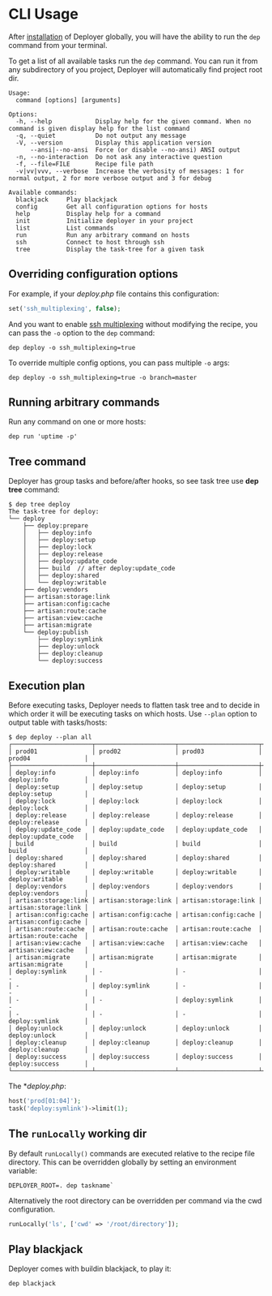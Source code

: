 # CLI Usage

After [installation](installation.md) of Deployer globally, 
you will have the ability to run the `dep` command from your terminal.

To get a list of all available tasks run the `dep` command. 
You can run it from any subdirectory of you project,
Deployer will automatically find project root dir.

```
Usage:
  command [options] [arguments]

Options:
  -h, --help            Display help for the given command. When no command is given display help for the list command
  -q, --quiet           Do not output any message
  -V, --version         Display this application version
      --ansi|--no-ansi  Force (or disable --no-ansi) ANSI output
  -n, --no-interaction  Do not ask any interactive question
  -f, --file=FILE       Recipe file path
  -v|vv|vvv, --verbose  Increase the verbosity of messages: 1 for normal output, 2 for more verbose output and 3 for debug

Available commands:
  blackjack     Play blackjack
  config        Get all configuration options for hosts
  help          Display help for a command
  init          Initialize deployer in your project
  list          List commands
  run           Run any arbitrary command on hosts
  ssh           Connect to host through ssh
  tree          Display the task-tree for a given task
```

## Overriding configuration options

For example, if your _deploy.php_ file contains this configuration:

```php
set('ssh_multiplexing', false);
```

And you want to enable [ssh multiplexing](https://en.wikibooks.org/wiki/OpenSSH/Cookbook/Multiplexing) without modifying the recipe, you can pass the `-o` option to the `dep` command:

```
dep deploy -o ssh_multiplexing=true
```

To override multiple config options, you can pass multiple `-o` args:

```
dep deploy -o ssh_multiplexing=true -o branch=master
```

## Running arbitrary commands

Run any command on one or more hosts:

```
dep run 'uptime -p'
```

## Tree command

Deployer has group tasks and before/after hooks, so see task tree use **dep tree** command:

```
$ dep tree deploy
The task-tree for deploy:
└── deploy
    ├── deploy:prepare
    │   ├── deploy:info
    │   ├── deploy:setup
    │   ├── deploy:lock
    │   ├── deploy:release
    │   ├── deploy:update_code
    │   ├── build  // after deploy:update_code
    │   ├── deploy:shared
    │   └── deploy:writable
    ├── deploy:vendors
    ├── artisan:storage:link
    ├── artisan:config:cache
    ├── artisan:route:cache
    ├── artisan:view:cache
    ├── artisan:migrate
    └── deploy:publish
        ├── deploy:symlink
        ├── deploy:unlock
        ├── deploy:cleanup
        └── deploy:success
```

## Execution plan

Before executing tasks, Deployer needs to flatten task tree and to decide in which order it will be executing tasks
on which hosts. Use `--plan` option to output table with tasks/hosts:

```
$ dep deploy --plan all
┌──────────────────────┬──────────────────────┬──────────────────────┬──────────────────────┐
│ prod01               │ prod02               │ prod03               │ prod04               │
├──────────────────────┼──────────────────────┼──────────────────────┼──────────────────────┤
│ deploy:info          │ deploy:info          │ deploy:info          │ deploy:info          │
│ deploy:setup         │ deploy:setup         │ deploy:setup         │ deploy:setup         │
│ deploy:lock          │ deploy:lock          │ deploy:lock          │ deploy:lock          │
│ deploy:release       │ deploy:release       │ deploy:release       │ deploy:release       │
│ deploy:update_code   │ deploy:update_code   │ deploy:update_code   │ deploy:update_code   │
│ build                │ build                │ build                │ build                │
│ deploy:shared        │ deploy:shared        │ deploy:shared        │ deploy:shared        │
│ deploy:writable      │ deploy:writable      │ deploy:writable      │ deploy:writable      │
│ deploy:vendors       │ deploy:vendors       │ deploy:vendors       │ deploy:vendors       │
│ artisan:storage:link │ artisan:storage:link │ artisan:storage:link │ artisan:storage:link │
│ artisan:config:cache │ artisan:config:cache │ artisan:config:cache │ artisan:config:cache │
│ artisan:route:cache  │ artisan:route:cache  │ artisan:route:cache  │ artisan:route:cache  │
│ artisan:view:cache   │ artisan:view:cache   │ artisan:view:cache   │ artisan:view:cache   │
│ artisan:migrate      │ artisan:migrate      │ artisan:migrate      │ artisan:migrate      │
│ deploy:symlink       │ -                    │ -                    │ -                    │
│ -                    │ deploy:symlink       │ -                    │ -                    │
│ -                    │ -                    │ deploy:symlink       │ -                    │
│ -                    │ -                    │ -                    │ deploy:symlink       │
│ deploy:unlock        │ deploy:unlock        │ deploy:unlock        │ deploy:unlock        │
│ deploy:cleanup       │ deploy:cleanup       │ deploy:cleanup       │ deploy:cleanup       │
│ deploy:success       │ deploy:success       │ deploy:success       │ deploy:success       │
└──────────────────────┴──────────────────────┴──────────────────────┴──────────────────────┘
```

The **deploy.php*:

```php
host('prod[01:04]');
task('deploy:symlink')->limit(1);
```

## The `runLocally` working dir

By default `runLocally()` commands are executed relative to the recipe file directory. 
This can be overridden globally by setting an environment variable:

```
DEPLOYER_ROOT=. dep taskname`
```

Alternatively the root directory can be overridden per command via the cwd configuration.

```php
runLocally('ls', ['cwd' => '/root/directory']);
```

## Play blackjack

Deployer comes with buildin blackjack, to play it:

```
dep blackjack
```
